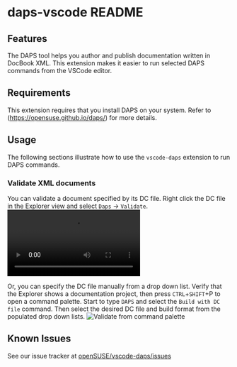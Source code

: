 # daps-vscode README

## Features

The DAPS tool helps you author and publish documentation written in DocBook XML.
This extension makes it easier to run selected DAPS commands from the VSCode
editor.

## Requirements

This extension requires that you install DAPS on your system. Refer to
(https://opensuse.github.io/daps/) for more details.

## Usage

The following sections illustrate how to use the `vscode-daps` extension to run
DAPS commands.

### Validate XML documents

You can validate a document specified by its DC file. Right click the DC file in
the Explorer view and select `Daps` -> `Validate`.
![Validating from explorer](https://github.com/openSUSE/vscode-daps/blob/3572f9d76b371ee7d15398637156551c03f8fef6/media/daps-validate-explorer-context.webm)

Or, you can specify the DC file manually from a drop down list. Verify that the
Explorer shows a documentation project, then press `CTRL`+`SHIFT`+P to open a
command palette. Start to type `DAPS` and select the `Build with DC file`
command. Then select the desired DC file and build format from the populated
drop down lists.
![Validate from command palette]()



## Known Issues

See our issue tracker at
[openSUSE/vscode-daps/issues](https://github.com/openSUSE/vscode-daps/issues)
